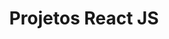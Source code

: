 <div>
<h1 align="center">Projetos React JS</h1>
</div>

<div>
    <img scr ="./assets/logoreact.png" >
</div>
